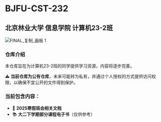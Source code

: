 # BJFU-CST-232

## 北京林业大学 信息学院 计算机23-2班

![FINAL_复制_画板 1](https://github.com/user-attachments/assets/d2fcfb87-3454-4458-846a-ec55cd2ecad0)


### 仓库介绍
本仓库旨在为计算机23-2班的同学提供学习资源，内容将逐步完善。  

⚠ **当前仓库为公有仓库**，未来可能转为私有，并通过个人授权的方式提供访问权限，以确保不宜公开的文件得到保护。

### 当前包含内容：
- 📂 **2025寒假班会相关文档**
- 📚 **大二下学期部分课程电子书**（仅供参考）
